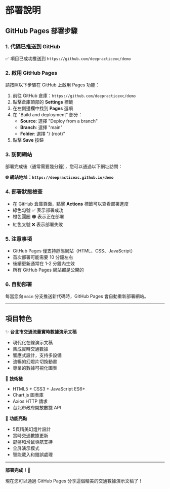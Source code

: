 # 部署說明

## GitHub Pages 部署步驟

### 1. 代碼已推送到 GitHub
✅ 項目已成功推送到 `https://github.com/deepracticexc/demo`

### 2. 啟用 GitHub Pages

請按照以下步驟在 GitHub 上啟用 Pages 功能：

1. 前往 GitHub 倉庫：`https://github.com/deepracticexc/demo`
2. 點擊倉庫頂部的 **Settings** 標籤
3. 在左側邊欄中找到 **Pages** 選項
4. 在 "Build and deployment" 部分：
   - **Source**: 選擇 "Deploy from a branch"
   - **Branch**: 選擇 "main"
   - **Folder**: 選擇 "/ (root)"
5. 點擊 **Save** 按鈕

### 3. 訪問網站

部署完成後（通常需要幾分鐘），您可以通過以下網址訪問：

**🌐 網站地址：`https://deepracticexc.github.io/demo`**

### 4. 部署狀態檢查

- 在 GitHub 倉庫頁面，點擊 **Actions** 標籤可以查看部署進度
- 綠色勾號 ✅ 表示部署成功
- 橙色圓圈 🟠 表示正在部署
- 紅色叉號 ❌ 表示部署失敗

### 5. 注意事項

- GitHub Pages 僅支持靜態網站（HTML、CSS、JavaScript）
- 首次部署可能需要 10 分鐘左右
- 後續更新通常在 1-2 分鐘內生效
- 所有 GitHub Pages 網站都是公開的

### 6. 自動部署

每當您向 `main` 分支推送新代碼時，GitHub Pages 會自動重新部署網站。

---

## 項目特色

✨ **台北市交通流量實時數據演示文稿**
- 現代化在線演示文稿
- 集成實時交通數據
- 響應式設計，支持多設備
- 流暢的幻燈片切換動畫
- 專業的數據可視化圖表

🚀 **技術棧**
- HTML5 + CSS3 + JavaScript ES6+
- Chart.js 圖表庫
- Axios HTTP 請求
- 台北市政府開放數據 API

📱 **功能亮點**
- 5頁精美幻燈片設計
- 實時交通數據更新
- 鍵盤和滑鼠導航支持
- 全屏演示模式
- 智能載入和錯誤處理

---

**部署完成！🎉**

現在您可以通過 GitHub Pages 分享這個精美的交通數據演示文稿了！